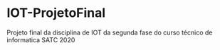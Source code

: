 # IOT-ProjetoFinal
Projeto final da disciplina de IOT da segunda fase do curso técnico de informatica SATC 2020

